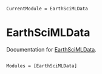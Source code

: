 ```@meta
CurrentModule = EarthSciMLData
```

# EarthSciMLData

Documentation for [EarthSciMLData](https://github.com/ctessum/EarthSciMLData.jl).

```@index
```

```@autodocs
Modules = [EarthSciMLData]
```
